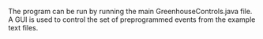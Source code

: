 The program can be run by running the main GreenhouseControls.java file. A GUI is used to control the set of preprogrammed events from the example text files. 
